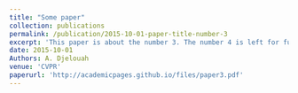 ```yaml
---
title: "Some paper"
collection: publications
permalink: /publication/2015-10-01-paper-title-number-3
excerpt: 'This paper is about the number 3. The number 4 is left for future work.'
date: 2015-10-01
Authors: A. Djelouah
venue: 'CVPR'
paperurl: 'http://academicpages.github.io/files/paper3.pdf'
---
```

